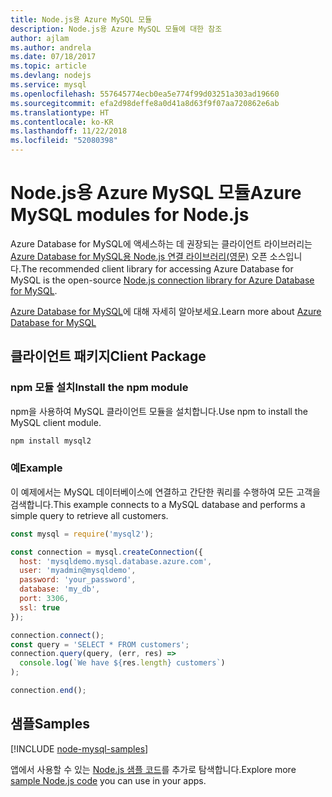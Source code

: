 ```yaml
---
title: Node.js용 Azure MySQL 모듈
description: Node.js용 Azure MySQL 모듈에 대한 참조
author: ajlam
ms.author: andrela
ms.date: 07/18/2017
ms.topic: article
ms.devlang: nodejs
ms.service: mysql
ms.openlocfilehash: 557645774ecb0ea5e774f99d03251a303ad19660
ms.sourcegitcommit: efa2d98deffe8a0d41a8d63f9f07aa720862e6ab
ms.translationtype: HT
ms.contentlocale: ko-KR
ms.lasthandoff: 11/22/2018
ms.locfileid: "52080398"
---
```

# <a name="azure-mysql-modules-for-nodejs"></a><span data-ttu-id="678e3-103">Node.js용 Azure MySQL 모듈</span><span class="sxs-lookup"><span data-stu-id="678e3-103">Azure MySQL modules for Node.js</span></span>

<span data-ttu-id="678e3-104">Azure Database for MySQL에 액세스하는 데 권장되는 클라이언트 라이브러리는 [Azure Database for MySQL용 Node.js 연결 라이브러리(영문)](https://github.com/sidorares/node-mysql2) 오픈 소스입니다.</span><span class="sxs-lookup"><span data-stu-id="678e3-104">The recommended client library for accessing Azure Database for MySQL is the open-source [Node.js connection library for Azure Database for MySQL](https://github.com/sidorares/node-mysql2).</span></span> 

<span data-ttu-id="678e3-105">[Azure Database for MySQL](https://docs.microsoft.com/azure/MySQL/)에 대해 자세히 알아보세요.</span><span class="sxs-lookup"><span data-stu-id="678e3-105">Learn more about [Azure Database for MySQL](https://docs.microsoft.com/azure/MySQL/)</span></span>

## <a name="client-package"></a><span data-ttu-id="678e3-106">클라이언트 패키지</span><span class="sxs-lookup"><span data-stu-id="678e3-106">Client Package</span></span>

### <a name="install-the-npm-module"></a><span data-ttu-id="678e3-107">npm 모듈 설치</span><span class="sxs-lookup"><span data-stu-id="678e3-107">Install the npm module</span></span>

<span data-ttu-id="678e3-108">npm을 사용하여 MySQL 클라이언트 모듈을 설치합니다.</span><span class="sxs-lookup"><span data-stu-id="678e3-108">Use npm to install the MySQL client module.</span></span>

```bash
npm install mysql2
```   

### <a name="example"></a><span data-ttu-id="678e3-109">예</span><span class="sxs-lookup"><span data-stu-id="678e3-109">Example</span></span>

<span data-ttu-id="678e3-110">이 예제에서는 MySQL 데이터베이스에 연결하고 간단한 쿼리를 수행하여 모든 고객을 검색합니다.</span><span class="sxs-lookup"><span data-stu-id="678e3-110">This example connects to a MySQL database and performs a simple query to retrieve all customers.</span></span>

```javascript
const mysql = require('mysql2');

const connection = mysql.createConnection({
  host: 'mysqldemo.mysql.database.azure.com',
  user: 'myadmin@mysqldemo',
  password: 'your_password',
  database: 'my_db',
  port: 3306,
  ssl: true
});

connection.connect();
const query = 'SELECT * FROM customers';
connection.query(query, (err, res) =>
  console.log(`We have ${res.length} customers`)
);

connection.end();
```

## <a name="samples"></a><span data-ttu-id="678e3-111">샘플</span><span class="sxs-lookup"><span data-stu-id="678e3-111">Samples</span></span>

[!INCLUDE [node-mysql-samples](../docs-ref-conceptual/includes/mysql-samples.md)]

<span data-ttu-id="678e3-112">앱에서 사용할 수 있는 [Node.js 샘플 코드](https://azure.microsoft.com/resources/samples/?platform=nodejs)를 추가로 탐색합니다.</span><span class="sxs-lookup"><span data-stu-id="678e3-112">Explore more [sample Node.js code](https://azure.microsoft.com/resources/samples/?platform=nodejs) you can use in your apps.</span></span>
